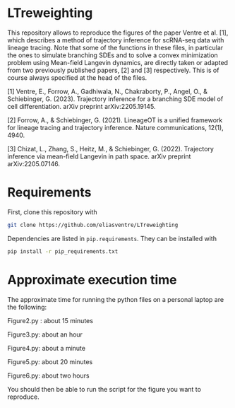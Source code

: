 # LTreweighting
This repository allows to reproduce the figures of the paper Ventre et al. [1], which describes a method of trajectory inference for scRNA-seq data with lineage tracing. 
Note that some of the functions in these files, in particular the ones to simulate branching SDEs and to solve a convex minimization problem using Mean-field Langevin dynamics, are directly taken or adapted from two previously published papers, [2] and [3] respectively. This is of course always specified at the head of the files.

[1] Ventre, E., Forrow, A., Gadhiwala, N., Chakraborty, P., Angel, O., & Schiebinger, G. (2023). Trajectory inference for a branching SDE model of cell differentiation. arXiv preprint arXiv:2205.19145.

[2] Forrow, A., & Schiebinger, G. (2021). LineageOT is a unified framework for lineage tracing and trajectory inference. Nature communications, 12(1), 4940.

[3] Chizat, L., Zhang, S., Heitz, M., & Schiebinger, G. (2022). Trajectory inference via mean-field Langevin in path space. arXiv preprint arXiv:2205.07146.

# Requirements
First, clone this repository with

```bash
git clone https://github.com/eliasventre/LTreweighting
```

Dependencies are listed in `pip.requirements`. They can be installed with

```bash
pip install -r pip_requirements.txt
```
# Approximate execution time

The approximate time for running the python files on a personal laptop are the following:

Figure2.py : about 15 minutes

Figure3.py: about an hour

Figure4.py: about a minute

Figure5.py: about 20 minutes

Figure6.py: about two hours


You should then be able to run the script for the figure you want to reproduce.
